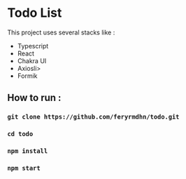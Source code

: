 # Todo List

This project uses several stacks like :

<ul>
  <li>Typescript</li>
   <li>React</li>
  <li>Chakra UI</li>
   <li>Axiosli>
  <li>Formik</li>
</ul>

## How to run :

### `git clone https://github.com/feryrmdhn/todo.git`
### `cd todo`
### `npm install`
### `npm start`

